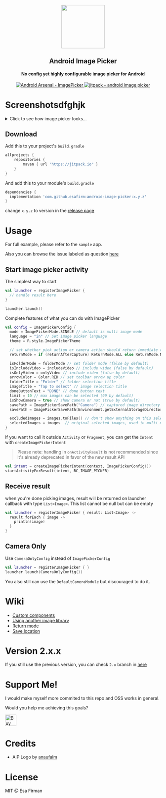 <p align="center">
	<img  src="https://github.com/esafirm/android-image-picker/blob/master/art/logo.png?raw=true" width="140" height="140"/> 
</p>

<h2 align="center">Android Image Picker</h2>
<h4 align="center">No config yet highly configurable image picker for Android</h3>

<p align="center">
  <a href="https://android-arsenal.com/details/1/4618">
    <img src="https://img.shields.io/badge/Android%20Arsenal-ImagePicker-brightgreen.svg?style=flat" alt="Android Arsenal - ImagePicker" />
  </a>

  <a href="https://jitpack.io/#esafirm/android-image-picker">
    <img src="https://jitpack.io/v/esafirm/android-image-picker.svg" alt="jitpack - android image picker" />
  </a>
</p>

# Screenshotsdfghjk

<details>
	<summary>Click to see how image picker looks…</summary>
<img 
src="https://raw.githubusercontent.com/esafirm/android-image-picker/master/art/ss.gif" height="460" width="284"/>
</details>

## Download

Add this to your project's `build.gradle`

```groovy
allprojects {
    repositories {
        maven { url "https://jitpack.io" }
    }
}
```

And add this to your module's `build.gradle`

```groovy
dependencies {
  implementation 'com.github.esafirm:android-image-picker:x.y.z'
}
```

change `x.y.z` to version in the [release page](https://github.com/esafirm/android-image-picker/releases)

# Usage

For full example, please refer to the `sample` app.

Also you can browse the issue labeled as question [here](https://github.com/esafirm/android-image-picker/issues?utf8=%E2%9C%93&q=label%3Aquestion+)

## Start image picker activity

The simplest way to start

```kotlin
val launcher = registerImagePicker {
  // handle result here
}

launcher.launch()
```

Complete features of what you can do with ImagePicker

```kotlin
val config = ImagePickerConfig {
  mode = ImagePickerMode.SINGLE // default is multi image mode
  language = "in" // Set image picker language
  theme = R.style.ImagePickerTheme

  // set whether pick action or camera action should return immediate result or not. Only works in single mode for image picker
  returnMode = if (returnAfterCapture) ReturnMode.ALL else ReturnMode.NONE

  isFolderMode = folderMode // set folder mode (false by default)
  isIncludeVideo = includeVideo // include video (false by default)
  isOnlyVideo = onlyVideo // include video (false by default)
  arrowColor = Color.RED // set toolbar arrow up color
  folderTitle = "Folder" // folder selection title
  imageTitle = "Tap to select" // image selection title
  doneButtonText = "DONE" // done button text
  limit = 10 // max images can be selected (99 by default)
  isShowCamera = true // show camera or not (true by default)
  savePath = ImagePickerSavePath("Camera") // captured image directory name ("Camera" folder by default)
  savePath = ImagePickerSavePath(Environment.getExternalStorageDirectory().path, isRelative = false) // can be a full path

  excludedImages = images.toFiles() // don't show anything on this selected images
  selectedImages = images  // original selected images, used in multi mode
}
```

If you want to call it outside `Activity` or `Fragment`, you can get the `Intent` with `createImagePickerIntent`

> Please note: handling in `onActivityResult` is not recommended since it's already deprecated in favor of the new result API

```kotlin
val intent = createImagePickerIntent(context, ImagePickerConfig())
startActivityForResult(intent, RC_IMAGE_PICKER)
```

## Receive result

when you're done picking images, result will be returned on launcher callback with type `List<Image>`. This list cannot be null but can be empty

```kotlin
val launcher = registerImagePicker { result: List<Image> ->
  result.forEach { image ->
    println(image)
  }
}    
```

## Camera Only

Use `CameraOnlyConfig` instead of `ImagePickerConfig`

```kotlin
val launcher = registerImagePicker { }
launcher.launch(CameraOnlyConfig())
```

You also still can use the `DefaultCameraModule` but discouraged to do it.

# Wiki

- [Custom components](https://github.com/esafirm/android-image-picker/blob/master/docs/custom_components.md)
- [Using another image library](https://github.com/esafirm/android-image-picker/blob/master/docs/another_image_library.md)
- [Return mode](https://github.com/esafirm/android-image-picker/blob/master/docs/return_mode.md)
- [Save location](https://github.com/esafirm/android-image-picker/blob/master/docs/save_location.md)


# Version 2.x.x

If you still use the previous version, you can check `2.x` branch in [here](https://github.com/esafirm/android-image-picker/tree/2.x)

# Support Me!

I would make myself more commited to this repo and OSS works in general.

Would you help me achieving this goals?

<a href='https://ko-fi.com/M4M41RRE0' target='_blank'><img height='36' style='border:0px;height:36px;' src='https://cdn.ko-fi.com/cdn/kofi4.png?v=2' border='0' alt='Buy Me a Coffee at ko-fi.com' /></a>

# Credits

- AIP Logo by [anaufalm](https://github.com/anaufalm)

# License

MIT @ Esa Firman